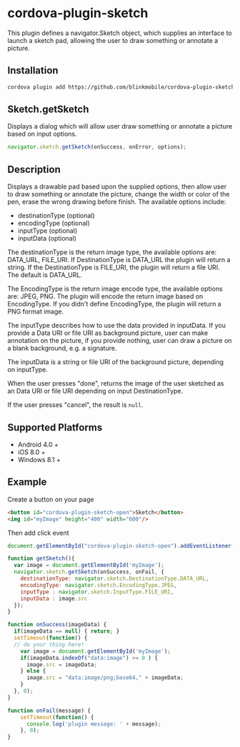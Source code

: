 # cordova-plugin-sketch

This plugin defines a navigator.Sketch object, which supplies an interface to launch a sketch pad, allowing the user to draw something or annotate a picture.

## Installation

```sh
cordova plugin add https://github.com/blinkmobile/cordova-plugin-sketch.git
```

## Sketch.getSketch

Displays a dialog which will allow user draw something or annotate a picture based on input options.

```javascript
navigator.sketch.getSketch(onSuccess, onError, options);
```

## Description

Displays a drawable pad based upon the supplied options, then allow user to draw something or annotate the picture, change the width or color of the pen, erase the wrong drawing before finish. The available options include:

- destinationType (optional)
- encodingType (optional)
- inputType (optional)
- inputData (optional)

The destinationType is the return image type, the available options are: DATA_URL, FILE_URI. If DestinationType is DATA_URL the plugin will return a string. If the DestinationType is FILE_URI, the plugin will return a file URI. The default is DATA_URL.

The EncodingType is the return image encode type, the available options are: JPEG, PNG. The plugin will encode the return image based on EncodingType. If you didn't define EncodingType, the plugin will return a PNG format image.

The inputType describes how to use the data provided in inputData. If you provide a Data URI or file URI as background picture, user can make annotation on the picture, if you provide nothing, user can draw a picture on a blank background, e.g. a signature.

The inputData is a string or file URI of the background picture, depending on inputType.

When the user presses "done", returns the image of the user sketched as an Data URI or file URI depending on input DestinationType.

If the user presses "cancel", the result is `null`.

## Supported Platforms

- Android 4.0 +
- iOS 8.0 +
- Windows 8.1 +

## Example

Create a button on your page

```html
<button id="cordova-plugin-sketch-open">Sketch</button>
<img id="myImage" height="400" width="600"/>
```

Then add click event

```javascript
document.getElementById("cordova-plugin-sketch-open").addEventListener("click", getSketch, false);

function getSketch(){
  var image = document.getElementById('myImage');
  navigator.sketch.getSketch(onSuccess, onFail, {
    destinationType: navigator.sketch.DestinationType.DATA_URL,
    encodingType: navigator.sketch.EncodingType.JPEG,
    inputType : navigator.sketch.InputType.FILE_URI,
    inputData : image.src
  });
}

function onSuccess(imageData) {
  if(imageData == null) { return; }
  setTimeout(function() {
  // do your thing here!
    var image = document.getElementById('myImage');
    if(imageData.indexOf("data:image") >= 0 ) {
      image.src = imageData;
    } else {
      image.src = "data:image/png;base64," + imageData;
    }
  }, 0);
}

function onFail(message) {
    setTimeout(function() {
      console.log('plugin message: ' + message);
    }, 0);
}
```
